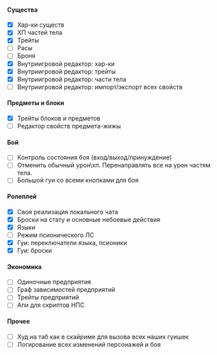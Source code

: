 #### Существа
* [x] Хар-ки существ
* [x] ХП частей тела
* [x] Трейты
* [ ] Расы
* [ ] Броня
* [x] Внутриигровой редактор: хар-ки
* [x] Внутриигровой редактор: трейты
* [x] Внутриигровой редактор: части тела
* [ ] Внутриигровой редактор: импорт/экспорт всех свойств

#### Предметы и блоки
* [x] Трейты блоков и предметов
* [ ] Редактор свойств предмета-жижы

#### Бой
* [ ] Контроль состояния боя (вход/выход/принуждение)
* [ ] Отменить обычный урон\хп. Перенаправлять все на урон частям тела.
* [ ] Большой гуи со всеми кнопками для боя

#### Ролеплей
* [x] Своя реализация локального чата
* [x] Броски на стату и основные небоевые действия
* [x] Языки
* [ ] Режим псионического ЛС
* [x] Гуи: переключатели языка, псионики
* [x] Гуи: броски

#### Экономика
* [ ] Одиночные предприятия
* [ ] Граф зависимостей предприятий
* [ ] Трейты предприятий
* [ ] Апи для скриптов НПС

#### Прочее
* [ ] Худ на таб как в скайриме для вызова всех наших гуишек
* [ ] Логирование всех изменений персонажей и боя
